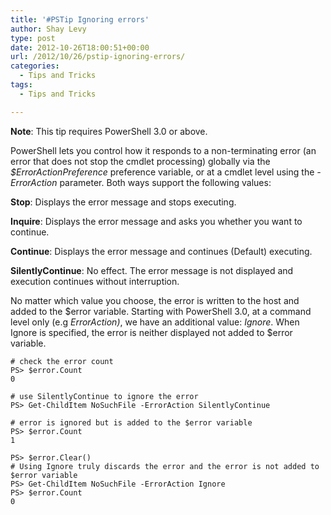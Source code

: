 ```yaml
---
title: '#PSTip Ignoring errors'
author: Shay Levy
type: post
date: 2012-10-26T18:00:51+00:00
url: /2012/10/26/pstip-ignoring-errors/
categories:
  - Tips and Tricks
tags:
  - Tips and Tricks

---
```

**Note**: This tip requires PowerShell 3.0 or above.

PowerShell lets you control how it responds to a non-terminating error (an error that does not stop the cmdlet processing) globally via the _$ErrorActionPreference_ preference variable, or at a cmdlet level using the _-ErrorAction_ parameter. Both ways support the following values:

**Stop**: Displays the error message and stops executing.

**Inquire**: Displays the error message and asks you whether you want to continue.

**Continue**: Displays the error message and continues (Default) executing.

**SilentlyContinue**: No effect. The error message is not displayed and execution continues without interruption.

No matter which value you choose, the error is written to the host and added to the $error variable. Starting with PowerShell 3.0, at a command level only (e.g _ErrorAction)_, we have an additional value: _Ignore_. When Ignore is specified, the error is neither displayed not added to $error variable.

```
# check the error count
PS> $error.Count
0

# use SilentlyContinue to ignore the error
PS> Get-ChildItem NoSuchFile -ErrorAction SilentlyContinue

# error is ignored but is added to the $error variable
PS> $error.Count
1

PS> $error.Clear()
# Using Ignore truly discards the error and the error is not added to $error variable
PS> Get-ChildItem NoSuchFile -ErrorAction Ignore
PS> $error.Count
0
```